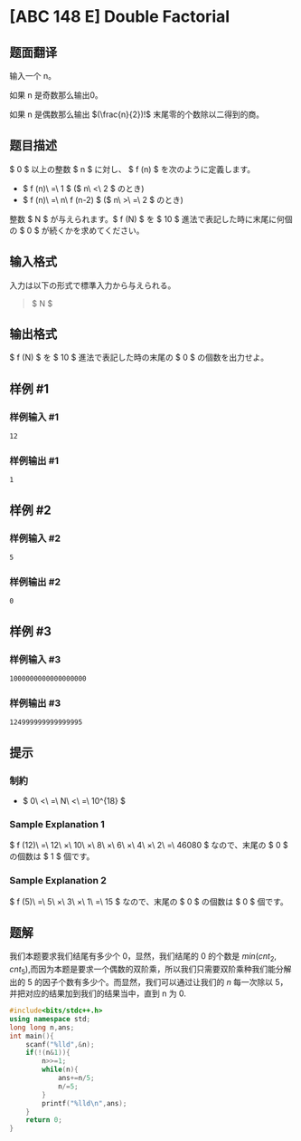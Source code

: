 # [ABC 148 E] Double Factorial

## 题面翻译

输入一个 n。

如果 n 是奇数那么输出0。

如果 n 是偶数那么输出 $(\frac{n}{2})!$ 末尾零的个数除以二得到的商。

## 题目描述

[problemUrl]: https://atcoder.jp/contests/abc148/tasks/abc148_e

$ 0 $ 以上の整数 $ n $ に対し、 $ f (n) $ を次のように定義します。

- $ f (n)\ =\ 1 $ ($ n\ <\ 2 $ のとき)
- $ f (n)\ =\ n\ f (n-2) $ ($ n\ >\ =\ 2 $ のとき)

整数 $ N $ が与えられます。$ f (N) $ を $ 10 $ 進法で表記した時に末尾に何個の $ 0 $ が続くかを求めてください。

## 输入格式

入力は以下の形式で標準入力から与えられる。

> $ N $

## 输出格式

$ f (N) $ を $ 10 $ 進法で表記した時の末尾の $ 0 $ の個数を出力せよ。

## 样例 #1

### 样例输入 #1

```
12
```

### 样例输出 #1

```
1
```

## 样例 #2

### 样例输入 #2

```
5
```

### 样例输出 #2

```
0
```

## 样例 #3

### 样例输入 #3

```
1000000000000000000
```

### 样例输出 #3

```
124999999999999995
```

## 提示

### 制約

- $ 0\ <\ =\ N\ <\ =\ 10^{18} $

### Sample Explanation 1

$ f (12)\ =\ 12\ ×\ 10\ ×\ 8\ ×\ 6\ ×\ 4\ ×\ 2\ =\ 46080 $ なので、末尾の $ 0 $ の個数は $ 1 $ 個です。

### Sample Explanation 2

$ f (5)\ =\ 5\ ×\ 3\ ×\ 1\ =\ 15 $ なので、末尾の $ 0 $ の個数は $ 0 $ 個です。


## 题解
我们本题要求我们结尾有多少个 0，显然，我们结尾的 0 的个数是 $min(cnt_{2},cnt_{5})$,而因为本题是要求一个偶数的双阶乘，所以我们只需要双阶乘种我们能分解出的 5 的因子个数有多少个。而显然，我们可以通过让我们的 $n$ 每一次除以 5，并把对应的结果加到我们的结果当中，直到 n 为 0.

```cpp
#include<bits/stdc++.h>
using namespace std;
long long n,ans;
int main(){
    scanf("%lld",&n);
    if(!(n&1)){
        n>>=1;
        while(n){
            ans+=n/5;
            n/=5;
        }
        printf("%lld\n",ans);
    }
    return 0;
}
```